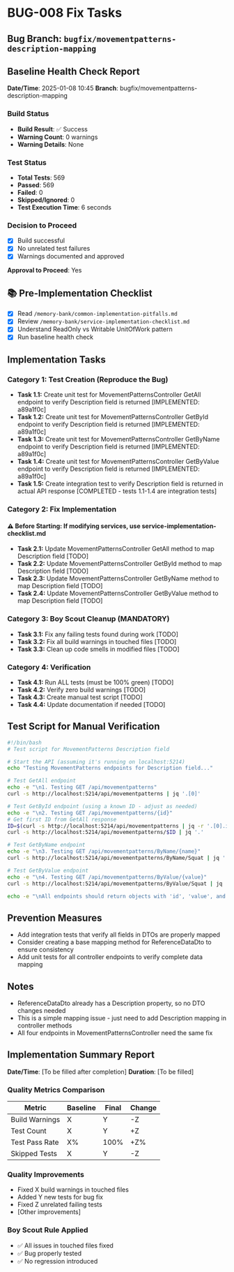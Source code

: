 # BUG-008 Fix Tasks

## Bug Branch: `bugfix/movementpatterns-description-mapping`

## Baseline Health Check Report
**Date/Time**: 2025-01-08 10:45
**Branch**: bugfix/movementpatterns-description-mapping

### Build Status
- **Build Result**: ✅ Success
- **Warning Count**: 0 warnings
- **Warning Details**: None

### Test Status
- **Total Tests**: 569
- **Passed**: 569
- **Failed**: 0
- **Skipped/Ignored**: 0
- **Test Execution Time**: 6 seconds

### Decision to Proceed
- [x] Build successful
- [x] No unrelated test failures
- [x] Warnings documented and approved

**Approval to Proceed**: Yes

## 📚 Pre-Implementation Checklist
- [x] Read `/memory-bank/common-implementation-pitfalls.md`
- [x] Review `/memory-bank/service-implementation-checklist.md`
- [x] Understand ReadOnly vs Writable UnitOfWork pattern
- [x] Run baseline health check

## Implementation Tasks

### Category 1: Test Creation (Reproduce the Bug)
- **Task 1.1:** Create unit test for MovementPatternsController GetAll endpoint to verify Description field is returned [IMPLEMENTED: a89a1f0c]
- **Task 1.2:** Create unit test for MovementPatternsController GetById endpoint to verify Description field is returned [IMPLEMENTED: a89a1f0c]
- **Task 1.3:** Create unit test for MovementPatternsController GetByName endpoint to verify Description field is returned [IMPLEMENTED: a89a1f0c]
- **Task 1.4:** Create unit test for MovementPatternsController GetByValue endpoint to verify Description field is returned [IMPLEMENTED: a89a1f0c]
- **Task 1.5:** Create integration test to verify Description field is returned in actual API response [COMPLETED - tests 1.1-1.4 are integration tests]

### Category 2: Fix Implementation
#### ⚠️ Before Starting: If modifying services, use service-implementation-checklist.md
- **Task 2.1:** Update MovementPatternsController GetAll method to map Description field [TODO]
- **Task 2.2:** Update MovementPatternsController GetById method to map Description field [TODO]
- **Task 2.3:** Update MovementPatternsController GetByName method to map Description field [TODO]
- **Task 2.4:** Update MovementPatternsController GetByValue method to map Description field [TODO]

### Category 3: Boy Scout Cleanup (MANDATORY)
- **Task 3.1:** Fix any failing tests found during work [TODO]
- **Task 3.2:** Fix all build warnings in touched files [TODO]
- **Task 3.3:** Clean up code smells in modified files [TODO]

### Category 4: Verification
- **Task 4.1:** Run ALL tests (must be 100% green) [TODO]
- **Task 4.2:** Verify zero build warnings [TODO]
- **Task 4.3:** Create manual test script [TODO]
- **Task 4.4:** Update documentation if needed [TODO]

## Test Script for Manual Verification
```bash
#!/bin/bash
# Test script for MovementPatterns Description field

# Start the API (assuming it's running on localhost:5214)
echo "Testing MovementPatterns endpoints for Description field..."

# Test GetAll endpoint
echo -e "\n1. Testing GET /api/movementpatterns"
curl -s http://localhost:5214/api/movementpatterns | jq '.[0]'

# Test GetById endpoint (using a known ID - adjust as needed)
echo -e "\n2. Testing GET /api/movementpatterns/{id}"
# Get first ID from GetAll response
ID=$(curl -s http://localhost:5214/api/movementpatterns | jq -r '.[0].id')
curl -s http://localhost:5214/api/movementpatterns/$ID | jq '.'

# Test GetByName endpoint
echo -e "\n3. Testing GET /api/movementpatterns/ByName/{name}"
curl -s http://localhost:5214/api/movementpatterns/ByName/Squat | jq '.'

# Test GetByValue endpoint
echo -e "\n4. Testing GET /api/movementpatterns/ByValue/{value}"
curl -s http://localhost:5214/api/movementpatterns/ByValue/Squat | jq '.'

echo -e "\nAll endpoints should return objects with 'id', 'value', and 'description' fields."
```

## Prevention Measures
- Add integration tests that verify all fields in DTOs are properly mapped
- Consider creating a base mapping method for ReferenceDataDto to ensure consistency
- Add unit tests for all controller endpoints to verify complete data mapping

## Notes
- ReferenceDataDto already has a Description property, so no DTO changes needed
- This is a simple mapping issue - just need to add Description mapping in controller methods
- All four endpoints in MovementPatternsController need the same fix

## Implementation Summary Report
**Date/Time**: [To be filled after completion]
**Duration**: [To be filled]

### Quality Metrics Comparison
| Metric | Baseline | Final | Change |
|--------|----------|-------|--------|
| Build Warnings | X | Y | -Z |
| Test Count | X | Y | +Z |
| Test Pass Rate | X% | 100% | +Z% |
| Skipped Tests | X | Y | -Z |

### Quality Improvements
- Fixed X build warnings in touched files
- Added Y new tests for bug fix
- Fixed Z unrelated failing tests
- [Other improvements]

### Boy Scout Rule Applied
- ✅ All issues in touched files fixed
- ✅ Bug properly tested
- ✅ No regression introduced